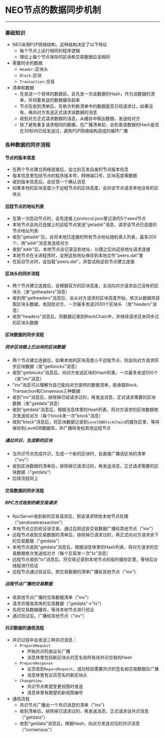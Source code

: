 # NEO节点的数据同步机制
---
### 基础知识
* NEO采用P2P网络结构，这种结构决定了以下特征
  * 每个节点上运行相同的程序逻辑
  * 理论上每个节点保存的区块和交易数据应该相同
* 需要同步的数据
  * `Header:`区块头
  * `Block:`区块
  * `Transaction:`交易
* 清单和数据
  * 在发送一个具体的数据前，会先发一次该数据的Hash，作为该数据的清单，并将要发送的数据缓存起来
  * 节点在收到清单后，先依次判断清单中的数据是否已经请求过，如果没有，再向对方发送正式请求该数据的消息
  * 收到对方正式请求数据的消息，从缓存中取出数据，发送给对方
  * 除了避免重复请求相同的数据，在广播清单前，会检查该数据的Hash是否在30秒内已经发送过，避免P2P网络结构造成的循环广播
  
### 各种数据的同步流程

#### 节点的版本信息
  * 在两个节点建立网络连接后，会立刻互发自身的节点版本信息
  * 版本信息里包括节点的程序版本号，网络端口号，区块高度等数据
  * 收到版本信息后，会反馈一个确认消息
  * 如果本地的区块高度小于远程节点的区块高度，会向该节点请求本地没有的区块头

#### 远程节点的地址列表
  * 在第一次启动节点时，会先连接上protocol.json里记录的5个seed节点  
  * 本地节点会向已连接上的远程节点发送"getaddr"消息，请求该节点已连接的节点地址列表
  * 收到"getaddr"后，会将本地已连接的所有节点地址随机填入列表，最多200个，用"addr"消息发送给对方
  * 收到"addr"后，本地节点会记录这些地址，以便之后向这些地址请求连接
  * 本地节点在关闭程序时，会把这些地址保存到本地文件"peers.dat"里
  * 在启动节点时，会加载"peers.dat"，并尝试和这些节点建立连接

#### 区块头的同步流程
  * 两个节点建立连接后，会根据双方的区块高度，主动向对方请求自己没有的区块头（发"getheaders"消息）
  * 收到用"getheaders"消息后，会从对方请求的区块高度开始，依次从数据库获取区块头数据，发回给对方，一次最多发送2000个区块头 （发"headers"消息）
  * 收到"headers"消息后，将数据记录到BlockChain中，并继续请求还未同步过的区块头数据

#### 区块数据的同步流程
##### 同步区块链上已出块的区块数据
  * 两个节点建立连接后，如果本地的区块高度小于远程节点，则会向对方请求同步区块数据（发"getblocks"消息）
  * 收到"getblocks"消息后，向对方发送区块的Hash列表，一次最多发送500个（发"inv"消息）
  * "inv"消息可以理解为自己能向对方提供的数据清单，能承载Block、Transaction和Consensus三种数据
  * 收到"inv"消息后，排除掉已经请求过的，再发送消息，正式请求需要的区块数据（发"getdata"消息）
  * 收到"getdata"消息后，根据消息体里的Hash列表，将对方请求的区块数据依次发送给对方（每个block发一次"block"消息）
  * 收到"block"消息后，将区块数据记录到`LevelDBBlockChain`的缓存区里，等待保存到LevelDB数据库，并广播转发给其他远程节点

##### 通过共识，生成新的区块
  * 当共识节点完成共识，生成一个新的区块时，会直接广播该区块的清单（"inv"）
  * 收到区块数据的清单后，排除掉已请求过的，再发送消息，正式请求需要的区块数据（"getdata"）
  * 后续流程同上

#### 交易数据的同步流程  
##### RPC方式收到的新交易请求
  * RpcServer收到新的交易请求后，把该请求转给本地节点处理（"sendrawtransaction"）
  * 本地节点立刻验证该交易，通过后把这些交易数据广播给其他节点（"inv"）
  * 远程节点收到交易数据的清单后，排除掉已请求过的，再正式向对方请求余下的交易数据（"getdata"）
  * 本地节点收到"getdata"消息后，根据消息体里的Hash列表，将对方请求的交易数据依次发送给对方（每个交易发一次"tx"消息）
  * 远程节点收到"tx"消息后，将交易记录到本地节点的临时缓存区里，等待后台线程进行验证
  * 远程节点通过验证后，把交易数据的清单广播给其他节点（"inv")

##### 远程节点广播的交易数据
  * 收其他节点广播的交易数据清单（"inv"）
  * 请求并接收具体的交易数据（"getdata"->"tx"）
  * 先将交易数据缓存，等待本地节点进行验证
  * 通过验证后，广播给其他节点（"inv"）

#### 共识数据的通信流程
  * 共识过程中会发送三种共识消息：
    * `PrepareRequest`
      * 开始共识时由议长广播
      * 消息体里包括新区块头的签名和所有待共识交易的Hash
    * `PrepareResponse`
      * 议员收到`RepareRequest`，成功校验需要共识的签名和交易数据后广播
      * 消息体里有议员签名的新区块头
    * `ChangeView`
      * 共识节点希望变更视图时发送
      * 消息体里有期望的新视图编号
  * 通信流程
    * 共识节点广播出一个共识消息的清单（"inv")
    * 收到清单后，排除掉已请求过的，再发送消息，正式请求该共识消息（"getdata"）
    * 收到"getdata"消息后，根据Hash，向对方发送对应的共识消息（"consensus"）

